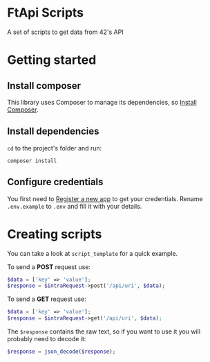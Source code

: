 # FtApi Scripts
A set of scripts to get data from 42's API

# Getting started

## Install composer

This library uses Composer to manage its dependencies, so [Install Composer](https://getcomposer.org/doc/00-intro.md#installation-linux-unix-macos).

## Install dependencies

`cd` to the project's folder and run:

```
composer install
```

## Configure credentials

You first need to [Register a new app](https://profile.intra.42.fr/oauth/applications/new) to get your credentials.
Rename `.env.example` to `.env` and fill it with your details.

# Creating scripts
You can take a look at `script_template` for a quick example.

To send a **POST** request use:

```php
$data = ['key' => 'value'];
$response = $intraRequest->post('/api/uri', $data);
```

To send a **GET** request use:

```php
$data = ['key' => 'value'];
$response = $intraRequest->get('/api/uri', $data);
```

The `$response` contains the raw text, so if you want to use it you will probably need to decode it:

```php
$response = json_decode($response);
```